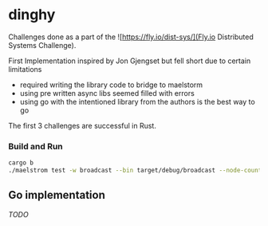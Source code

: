 # dinghy

Challenges done as a part of the ![https://fly.io/dist-sys/](Fly.io Distributed Systems Challenge). 

First Implementation inspired by Jon Gjengset but fell short due to certain limitations
- required writing the library code to bridge to maelstorm
- using pre written async libs seemed filled with errors
- using go with the intentioned library from the authors is the best way to go

The first 3 challenges are successful in Rust.

### Build and Run
```sh
cargo b
./maelstrom test -w broadcast --bin target/debug/broadcast --node-count 5 --time-limit 20 --rate 10 --nemesis partition
```

## Go implementation
*TODO*